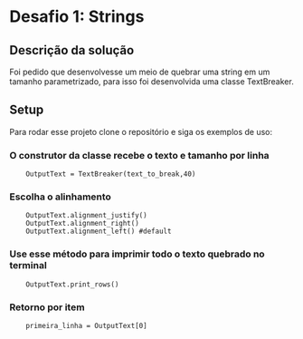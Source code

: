 # Desafio 1: Strings

## Descrição da solução
Foi pedido que desenvolvesse um meio de quebrar uma string em um tamanho parametrizado, para isso foi desenvolvida uma classe TextBreaker.
	
## Setup
Para rodar esse projeto clone o repositório e siga os exemplos de uso:


### O construtor da classe recebe o texto e tamanho por linha
```
    OutputText = TextBreaker(text_to_break,40)    
```

### Escolha o alinhamento
```
    OutputText.alignment_justify() 
    OutputText.alignment_right()
    OutputText.alignment_left() #default
```   

### Use esse método para imprimir todo o texto quebrado no terminal
```
    OutputText.print_rows()
```

### Retorno por item
```
    primeira_linha = OutputText[0]
```